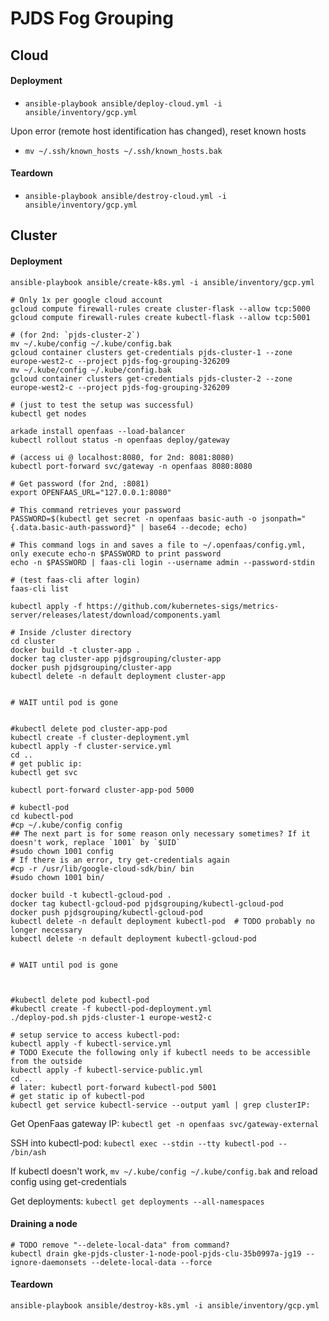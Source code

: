 # PJDS Fog Grouping
## Cloud
#### Deployment
- `ansible-playbook ansible/deploy-cloud.yml -i ansible/inventory/gcp.yml`

Upon error (remote host identification has changed), reset known hosts
- `mv ~/.ssh/known_hosts ~/.ssh/known_hosts.bak`
#### Teardown
- `ansible-playbook ansible/destroy-cloud.yml -i ansible/inventory/gcp.yml`

## Cluster
#### Deployment
```shell
ansible-playbook ansible/create-k8s.yml -i ansible/inventory/gcp.yml

# Only 1x per google cloud account
gcloud compute firewall-rules create cluster-flask --allow tcp:5000
gcloud compute firewall-rules create kubectl-flask --allow tcp:5001

# (for 2nd: `pjds-cluster-2`)
mv ~/.kube/config ~/.kube/config.bak
gcloud container clusters get-credentials pjds-cluster-1 --zone europe-west2-c --project pjds-fog-grouping-326209
mv ~/.kube/config ~/.kube/config.bak
gcloud container clusters get-credentials pjds-cluster-2 --zone europe-west2-c --project pjds-fog-grouping-326209

# (just to test the setup was successful)
kubectl get nodes

arkade install openfaas --load-balancer
kubectl rollout status -n openfaas deploy/gateway

# (access ui @ localhost:8080, for 2nd: 8081:8080)
kubectl port-forward svc/gateway -n openfaas 8080:8080

# Get password (for 2nd, :8081)
export OPENFAAS_URL="127.0.0.1:8080"

# This command retrieves your password
PASSWORD=$(kubectl get secret -n openfaas basic-auth -o jsonpath="{.data.basic-auth-password}" | base64 --decode; echo)

# This command logs in and saves a file to ~/.openfaas/config.yml, only execute echo-n $PASSWORD to print password
echo -n $PASSWORD | faas-cli login --username admin --password-stdin

# (test faas-cli after login)
faas-cli list

kubectl apply -f https://github.com/kubernetes-sigs/metrics-server/releases/latest/download/components.yaml

# Inside /cluster directory
cd cluster
docker build -t cluster-app .
docker tag cluster-app pjdsgrouping/cluster-app
docker push pjdsgrouping/cluster-app
kubectl delete -n default deployment cluster-app


# WAIT until pod is gone


#kubectl delete pod cluster-app-pod
kubectl create -f cluster-deployment.yml
kubectl apply -f cluster-service.yml
cd ..
# get public ip:
kubectl get svc

kubectl port-forward cluster-app-pod 5000

# kubectl-pod
cd kubectl-pod
#cp ~/.kube/config config
## The next part is for some reason only necessary sometimes? If it doesn't work, replace `1001` by `$UID`
#sudo chown 1001 config
# If there is an error, try get-credentials again
#cp -r /usr/lib/google-cloud-sdk/bin/ bin
#sudo chown 1001 bin/

docker build -t kubectl-gcloud-pod .
docker tag kubectl-gcloud-pod pjdsgrouping/kubectl-gcloud-pod
docker push pjdsgrouping/kubectl-gcloud-pod
kubectl delete -n default deployment kubectl-pod  # TODO probably no longer necessary
kubectl delete -n default deployment kubectl-gcloud-pod


# WAIT until pod is gone



#kubectl delete pod kubectl-pod
#kubectl create -f kubectl-pod-deployment.yml
./deploy-pod.sh pjds-cluster-1 europe-west2-c

# setup service to access kubectl-pod:
kubectl apply -f kubectl-service.yml
# TODO Execute the following only if kubectl needs to be accessible from the outside
kubectl apply -f kubectl-service-public.yml
cd ..
# later: kubectl port-forward kubectl-pod 5001
# get static ip of kubectl-pod
kubectl get service kubectl-service --output yaml | grep clusterIP:
```
Get OpenFaas gateway IP: `kubectl get -n openfaas svc/gateway-external`

SSH into kubectl-pod: `kubectl exec --stdin --tty kubectl-pod -- /bin/ash`

If kubectl doesn't work, `mv ~/.kube/config ~/.kube/config.bak` and reload config using get-credentials

Get deployments: `kubectl get deployments --all-namespaces`

#### Draining a node
```shell
# TODO remove "--delete-local-data" from command?
kubectl drain gke-pjds-cluster-1-node-pool-pjds-clu-35b0997a-jg19 --ignore-daemonsets --delete-local-data --force
```

#### Teardown
```shell
ansible-playbook ansible/destroy-k8s.yml -i ansible/inventory/gcp.yml
```